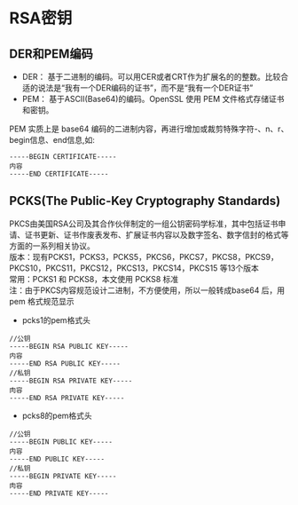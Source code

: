 # RSA密钥

## DER和PEM编码

- DER： 基于二进制的编码。可以用CER或者CRT作为扩展名的的整数。比较合适的说法是“我有一个DER编码的证书”，而不是“我有一个DER证书”
- PEM： 基于ASCII(Base64)的编码。OpenSSL 使用 PEM 文件格式存储证书和密钥。

PEM 实质上是 base64 编码的二进制内容，再进行增加或裁剪特殊字符-、n、r、begin信息、end信息,如:
```shell
-----BEGIN CERTIFICATE-----
内容
-----END CERTIFICATE-----
```

## PCKS(The Public-Key Cryptography Standards)

PKCS由美国RSA公司及其合作伙伴制定的一组公钥密码学标准，其中包括证书申请、证书更新、证书作废表发布、扩展证书内容以及数字签名、数字信封的格式等方面的一系列相关协议。  
版本：现有PCKS1，PCKS3，PCKS5，PKCS6，PKCS7，PKCS8，PKCS9，PKCS10，PKCS11，PKCS12，PKCS13，PKCS14，PKCS15 等13个版本  
常用：PCKS1 和 PCKS8，本文使用 PCKS8 标准  
注：由于PKCS内容规范设计二进制，不方便使用，所以一般转成base64 后，用 pem 格式规范显示

- pcks1的pem格式头

```shell
//公钥
-----BEGIN RSA PUBLIC KEY-----
内容
-----END RSA PUBLIC KEY-----
//私钥
-----BEGIN RSA PRIVATE KEY-----
肉容
-----END RSA PRIVATE KEY-----
```

- pcks8的pem格式头

```shell
//公钥
-----BEGIN PUBLIC KEY-----
内容
-----END PUBLIC KEY-----
//私钥
-----BEGIN PRIVATE KEY-----
肉容
-----END PRIVATE KEY-----
```